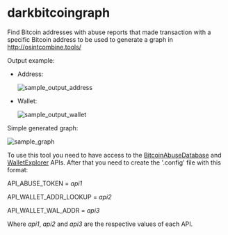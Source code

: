 
# darkbitcoingraph
Find Bitcoin addresses with abuse reports that made transaction with a specific Bitcoin address to be used to generate a graph in http://osintcombine.tools/

Output example:
 - Address:<p>
![sample_output_address](https://user-images.githubusercontent.com/3870633/138574311-9cdde52e-1487-4311-be37-1723e3e6e94b.png)

 - Wallet:<p>
![sample_output_wallet](https://user-images.githubusercontent.com/3870633/138574322-ddba24f0-d720-46b5-a16e-132e3e31ea6e.png)

Simple generated graph:

![sample_graph](https://user-images.githubusercontent.com/3870633/138574330-514d80b4-f007-456f-9f6c-ec3c5cd3ff54.png)
  

To use this tool you need to have access to the [BitcoinAbuseDatabase](https://www.bitcoinabuse.com/) and [WalletExplorer](https://www.walletexplorer.com/) APIs. After that you need to create the '.config' file with this format:<p>
  API_ABUSE_TOKEN = _api1_<p>
  API_WALLET_ADDR_LOOKUP = _api2_<p>
  API_WALLET_WAL_ADDR = _api3_<p>
Where _api1_, _api2_ and _api3_ are the respective values of each API.
